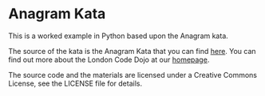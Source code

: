 # Anagram Kata
This is a worked example in Python based upon the Anagram kata.

The source of the kata is the Anagram Kata that you can find [here](http://codekata.pragprog.com/2007/01/kata_six_anagra.html). You can find out more about the London Code Dojo at our [homepage](http://www.meetup.com/London-Code-Dojo/).

The source code and the materials are licensed under a Creative Commons License, see the LICENSE file for details.